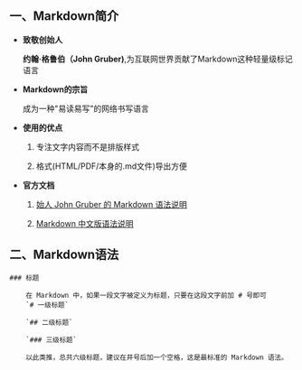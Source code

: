 ## 一、Markdown简介

+ **致敬创始人**

	**约翰·格鲁伯（John Gruber)**,为互联网世界贡献了Markdown这种轻量级标记语言
+ **Markdown的宗旨**

	成为一种"易读易写"的网络书写语言
+ **使用的优点**

	1. 专注文字内容而不是排版样式

	2. 格式(HTML/PDF/本身的.md文件)导出方便

+ **官方文档**

	1. [始人 John Gruber 的 Markdown 语法说明](http://daringfireball.net/projects/markdown/syntax)
	
	2. [Markdown 中文版语法说明](http://wowubuntu.com/markdown/)
	
## 二、Markdown语法

	### 标题
	
		在 Markdown 中，如果一段文字被定义为标题，只要在这段文字前加 # 号即可
		`# 一级标题`
		
		`## 二级标题`
		
		`### 三级标题`
		
		以此类推，总共六级标题，建议在井号后加一个空格，这是最标准的 Markdown 语法。
	
